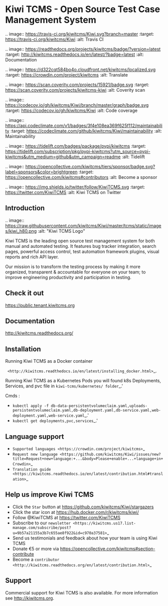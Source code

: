 Kiwi TCMS - Open Source Test Case Management System
===================================================

.. image:: https://travis-ci.org/kiwitcms/Kiwi.svg?branch=master
    :target: https://travis-ci.org/kiwitcms/Kiwi
    :alt: Travis CI

.. image:: https://readthedocs.org/projects/kiwitcms/badge/?version=latest
    :target: http://kiwitcms.readthedocs.io/en/latest/?badge=latest
    :alt: Documentation

.. image:: https://d322cqt584bo4o.cloudfront.net/kiwitcms/localized.svg
   :target: https://crowdin.com/project/kiwitcms
   :alt: Translate

.. image:: https://scan.coverity.com/projects/15921/badge.svg
    :target: https://scan.coverity.com/projects/kiwitcms-kiwi
    :alt: Coverity scan

.. image:: https://codecov.io/gh/kiwitcms/Kiwi/branch/master/graph/badge.svg
    :target: https://codecov.io/gh/kiwitcms/Kiwi
    :alt: Code coverage

.. image:: https://api.codeclimate.com/v1/badges/3f4e108ea369f625f112/maintainability
   :target: https://codeclimate.com/github/kiwitcms/Kiwi/maintainability
   :alt: Maintainability

.. image:: https://tidelift.com/badges/package/pypi/kiwitcms
    :target: https://tidelift.com/subscription/pkg/pypi-kiwitcms?utm_source=pypi-kiwitcms&utm_medium=github&utm_campaign=readme
    :alt: Tidelift

.. image:: https://opencollective.com/kiwitcms/tiers/sponsor/badge.svg?label=sponsors&color=brightgreen
   :target: https://opencollective.com/kiwitcms#contributors
   :alt: Become a sponsor

.. image:: https://img.shields.io/twitter/follow/KiwiTCMS.svg
    :target: https://twitter.com/KiwiTCMS
    :alt: Kiwi TCMS on Twitter


Introduction
------------

.. image:: https://raw.githubusercontent.com/kiwitcms/Kiwi/master/tcms/static/images/kiwi_h80.png
   :alt: "Kiwi TCMS Logo"

Kiwi TCMS is the leading open source test management system for both manual and
automated testing. It features bug tracker integration, search pages,
powerful access control, test automation framework plugins, visual reports and
rich API layer.

Our mission is to transform the testing process by making it more organized,
transparent & accountable for everyone on your team; to improve engineering
productivity and participation in testing.


Check it out
------------

https://public.tenant.kiwitcms.org

Documentation
-------------

http://kiwitcms.readthedocs.org/


Installation
------------

Running Kiwi TCMS as a Docker container

` <http://kiwitcms.readthedocs.io/en/latest/installing_docker.html>`_.

Running Kiwi TCMS as a Kubernetes Pods
you will found k8s Deployments, Services, and pvc file in `kiwi-tcms/kubernetes/ folder`_.'

Cmds : 
   - `kubectl apply -f db-data-persistentvolumeclaim.yaml,uploads-persistentvolumeclaim.yaml,db-deployment.yaml,db-service.yaml,web-deployment.yaml,web-service.yaml`_.'
   - `kubectl get deployments,pvc,services`_.'


Language support
----------------

- `Supported languages <https://crowdin.com/project/kiwitcms>`_
- `Request new language <https://github.com/kiwitcms/Kiwi/issues/new?title=Request+new+language:+...&body=Please+enable+...+language+in+Crowdin>`_
- `Translation guide <https://kiwitcms.readthedocs.io/en/latest/contribution.html#translation>`_


Help us improve Kiwi TCMS
-------------------------

- Click the `Star` button at https://github.com/kiwitcms/Kiwi/stargazers
- Click the star icon at https://hub.docker.com/r/kiwitcms/kiwi/
- Follow @KiwiTCMS at https://twitter.com/KiwiTCMS
- Subscribe to our
  `newsletter <https://kiwitcms.us17.list-manage.com/subscribe/post?u=9b57a21155a3b7c655ae8f922&id=c970a37581>`_
- Send us testimonials and feedback about how your team is using Kiwi TCMS
- Donate €5 or more via https://opencollective.com/kiwitcms#section-contribute
- Become a `contributor <http://kiwitcms.readthedocs.org/en/latest/contribution.html>`_


Support
-------

Commercial support for Kiwi TCMS is also available.
For more information see http://kiwitcms.org.
